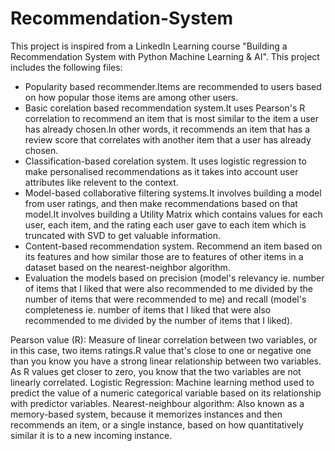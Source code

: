 # Recommendation-System
This project is inspired from a LinkedIn Learning course "Building a Recommendation System with Python Machine Learning & AI". 
This project includes the following files: 
 - Popularity based recommender.Items are recommended to users based on how popular those items are among other users.
 - Basic corelation based recommendation system.It uses Pearson's R correlation to recommend an item that is most similar to the item a user has already 
   chosen.In other words, it recommends an item that has a review score that correlates with another item that a user has already chosen.
 - Classification-based corelation system. It uses logistic regression to make personalised recommendations as it takes into account user attributes like
   relevent to the context.
 - Model-based collaborative filtering systems.It involves building a model from user ratings, and then make recommendations based on that model.It involves 
   building a Utility Matrix which contains values for each user, each item, and the rating each user gave to each item which is truncated with SVD to get 
   valuable information.
 - Content-based recommendation system. Recommend an item based on its features and how similar those are to features of other items in a dataset based on the nearest-neighbor algorithm.
 - Evaluation the models based on precision (model's relevancy ie. number of items that I liked that were also recommended to me divided by the number of items that were recommended to me)
   and recall (model's completeness ie. number of items that I liked that were also recommended to me divided by the number of items that I liked).
   
   
 Pearson value (R): Measure of linear correlation between two variables, or in this case, two items ratings.R value that's close to one or negative one than you know you have a strong 
 linear relationship between two variables. As R values get closer to zero, you know that the two variables are not linearly correlated. 
 Logistic Regression: Machine learning method used to predict the value of a numeric categorical variable based on its relationship with predictor variables.
 Nearest-neighbour algorithm: Also known as a memory-based system, because it memorizes instances and then recommends an item, or a single instance, based on how quantitatively similar it is to a new incoming instance.
